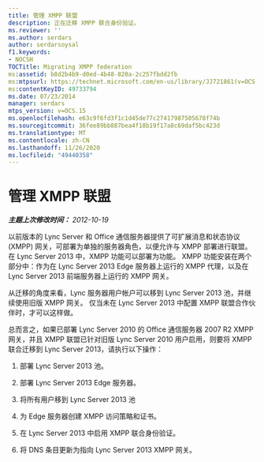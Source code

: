 ```yaml
---
title: 管理 XMPP 联盟
description: 正在迁移 XMPP 联合身份验证。
ms.reviewer: ''
ms.author: serdars
author: serdarsoysal
f1.keywords:
- NOCSH
TOCTitle: Migrating XMPP federation
ms:assetid: b8d2b4b9-d0ed-4b48-820a-2c257fbdd2fb
ms:mtpsurl: https://technet.microsoft.com/en-us/library/JJ721861(v=OCS.15)
ms:contentKeyID: 49733794
ms.date: 07/23/2014
manager: serdars
mtps_version: v=OCS.15
ms.openlocfilehash: e63c9f6fd3f1c1d45de77c27417987505678f74b
ms.sourcegitcommit: 36fee89bb887bea4f18b19f17a8c69daf5bc423d
ms.translationtype: MT
ms.contentlocale: zh-CN
ms.lasthandoff: 11/26/2020
ms.locfileid: "49440358"
---
```

# <a name="migrating-xmpp-federation"></a>管理 XMPP 联盟

<div data-xmlns="http://www.w3.org/1999/xhtml">

<div class="topic" data-xmlns="http://www.w3.org/1999/xhtml" data-msxsl="urn:schemas-microsoft-com:xslt" data-cs="https://msdn.microsoft.com/">

<div data-asp="https://msdn2.microsoft.com/asp">



</div>

<div id="mainSection">

<div id="mainBody">

<span> </span>

_**主题上次修改时间：** 2012-10-19_

以前版本的 Lync Server 和 Office 通信服务器提供了可扩展消息和状态协议 (XMPP) 网关，可部署为单独的服务器角色，以便允许与 XMPP 部署进行联盟。 在 Lync Server 2013 中，XMPP 功能可以部署为功能。 XMPP 功能安装在两个部分中：作为在 Lync Server 2013 Edge 服务器上运行的 XMPP 代理，以及在 Lync Server 2013 前端服务器上运行的 XMPP 网关。

从迁移的角度来看，Lync 服务器用户帐户可以移到 Lync Server 2013 池，并继续使用旧版 XMPP 网关。 仅当未在 Lync Server 2013 中配置 XMPP 联盟合作伙伴时，才可以这样做。

总而言之，如果已部署 Lync Server 2010 的 Office 通信服务器 2007 R2 XMPP 网关，并且 XMPP 联盟已针对旧版 Lync Server 2010 用户启用，则要将 XMPP 联合迁移到 Lync Server 2013，请执行以下操作：

1.  部署 Lync Server 2013 池。

2.  部署 Lync Server 2013 Edge 服务器。

3.  将所有用户移到 Lync Server 2013 池

4.  为 Edge 服务器创建 XMPP 访问策略和证书。

5.  在 Lync Server 2013 中启用 XMPP 联合身份验证。 

6.  将 DNS 条目更新为指向 Lync Server 2013 XMPP 网关。

</div>

<span> </span>

</div>

</div>

</div>

